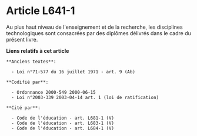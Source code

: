 # Article L641-1

Au plus haut niveau de l'enseignement et de la recherche, les disciplines technologiques sont consacrées par des diplômes
délivrés dans le cadre du présent livre.

**Liens relatifs à cet article**

	**Anciens textes**:

	  - Loi n°71-577 du 16 juillet 1971 - art. 9 (Ab)

	**Codifié par**:

	  - Ordonnance 2000-549 2000-06-15
	  - Loi n°2003-339 2003-04-14 art. 1 (loi de ratification)

	**Cité par**:

	  - Code de l'éducation - art. L681-1 (V)
	  - Code de l'éducation - art. L683-1 (V)
	  - Code de l'éducation - art. L684-1 (V)

